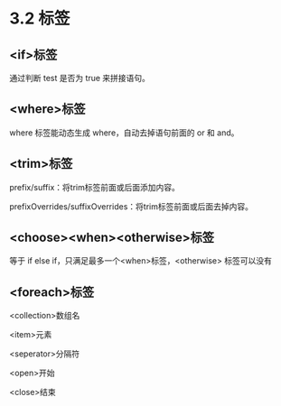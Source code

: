 # 3.2 标签

## \<if>标签

通过判断 test 是否为 true 来拼接语句。

## \<where>标签

where 标签能动态生成 where，自动去掉语句前面的 or 和 and。

## \<trim>标签

prefix/suffix：将trim标签前面或后面添加内容。

prefixOverrides/suffixOverrides：将trim标签前面或后面去掉内容。

## \<choose>\<when>\<otherwise>标签

等于 if else if，只满足最多一个\<when>标签，\<otherwise> 标签可以没有

## \<foreach>标签

\<collection>数组名

\<item>元素

\<seperator>分隔符

\<open>开始

\<close>结束
